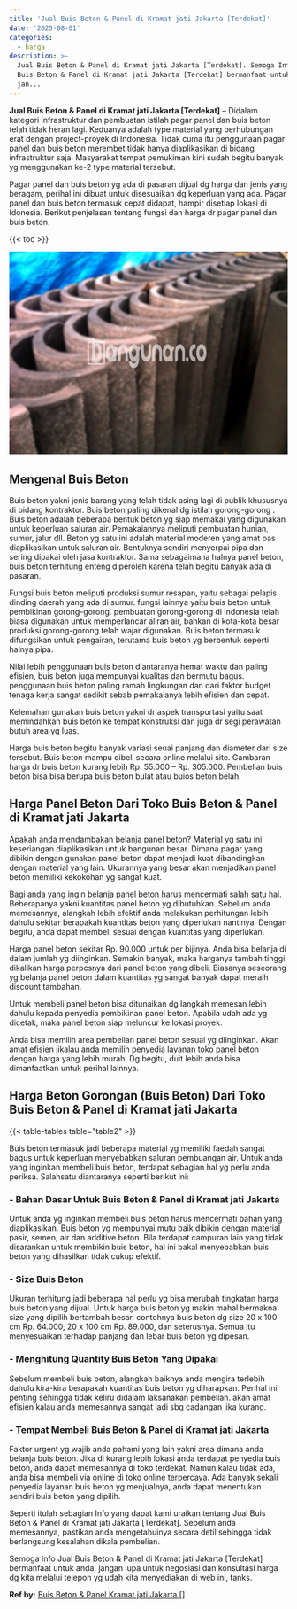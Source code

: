 ```yaml
---
title: 'Jual Buis Beton & Panel di Kramat jati Jakarta [Terdekat]'
date: '2025-08-01'
categories:
  - harga
description: >-
  Jual Buis Beton & Panel di Kramat jati Jakarta [Terdekat]. Semoga Info Jual
  Buis Beton & Panel di Kramat jati Jakarta [Terdekat] bermanfaat untuk anda,
  jan...
---
```


**Jual Buis Beton & Panel di Kramat jati Jakarta \[Terdekat\]** – Didalam kategori infrastruktur dan pembuatan istilah pagar panel dan buis beton telah tidak heran lagi. Keduanya adalah type material yang berhubungan erat dengan project-proyek di Indonesia. Tidak cuma itu penggunaan pagar panel dan buis beton merembet tidak hanya diaplikasikan di bidang infrastruktur saja. Masyarakat tempat pemukiman kini sudah begitu banyak yg menggunakan ke-2 type material tersebut.

Pagar panel dan buis beton yg ada di pasaran dijual dg harga dan jenis yang beragam, perihal ini dibuat untuk disesuaikan dg keperluan yang ada. Pagar panel dan buis beton termasuk cepat didapat, hampir disetiap lokasi di Idonesia. Berikut penjelasan tentang fungsi dan harga dr pagar panel dan buis beton.

{{< toc >}}

![Jual Buis Beton & Panel di Kramat jati Jakarta [Terdekat]](/images/jual-panel-buis-beton-murah-15.png)

## Mengenal Buis Beton

Buis beton yakni jenis barang yang telah tidak asing lagi di publik khususnya di bidang kontraktor. Buis beton paling dikenal dg istilah gorong-gorong . Buis beton adalah beberapa bentuk beton yg siap memakai yang digunakan untuk keperluan saluran air. Pemakaiannya meliputi pembuatan hunian, sumur, jalur dll. Beton yg satu ini adalah material moderen yang amat pas diaplikasikan untuk saluran air. Bentuknya sendiri menyerpai pipa dan sering dipakai oleh jasa kontraktor. Sama sebagaimana halnya panel beton, buis beton terhitung enteng diperoleh karena telah begitu banyak ada di pasaran.

Fungsi buis beton meliputi produksi sumur resapan, yaitu sebagai pelapis dinding daerah yang ada di sumur. fungsi lainnya yaitu buis beton untuk pembikinan gorong-gorong. pembuatan gorong-gorong di Indonesia telah biasa digunakan untuk memperlancar aliran air, bahkan di kota-kota besar produksi gorong-gorong telah wajar digunakan. Buis beton termasuk difungsikan untuk pengairan, terutama buis beton yg berbentuk seperti halnya pipa.

Nilai lebih penggunaan buis beton diantaranya hemat waktu dan paling efisien, buis beton juga mempunyai kualitas dan bermutu bagus. penggunaan buis beton paling ramah lingkungan dan dari faktor budget tenaga kerja sangat sedikit sebab pemakaianya lebih efisien dan cepat.

Kelemahan gunakan buis beton yakni dr aspek transportasi yaitu saat memindahkan buis beton ke tempat konstruksi dan juga dr segi perawatan butuh area yg luas.

Harga buis beton begitu banyak variasi seuai panjang dan diameter dari size tersebut. Buis beton mampu dibeli secara online melalui site. Gambaran harga dr buis beton kurang lebih Rp. 55.000 – Rp. 305.000. Pembelian buis beton bisa bisa berupa buis beton bulat atau buios beton belah.

## Harga Panel Beton Dari Toko Buis Beton & Panel di Kramat jati Jakarta

Apakah anda mendambakan belanja panel beton? Material yg satu ini keseriangan diaplikasikan untuk bangunan besar. Dimana pagar yang dibikin dengan gunakan panel beton dapat menjadi kuat dibandingkan dengan material yang lain. Ukurannya yang besar akan menjadikan panel beton memiliki kekokohan yg sangat kuat.

Bagi anda yang ingin belanja panel beton harus mencermati salah satu hal. Beberapanya yakni kuantitas panel beton yg dibutuhkan. Sebelum anda memesannya, alangkah lebih efektif anda melakukan perhitungan lebih dahulu sekitar berapakah kuantitas beton yang diperlukan nantinya. Dengan begitu, anda dapat membeli sesuai dengan kuantitas yang diperlukan.

Harga panel beton sekitar Rp. 90.000 untuk per bijinya. Anda bisa belanja di dalam jumlah yg diinginkan. Semakin banyak, maka harganya tambah tinggi dikalikan harga perpcsnya dari panel beton yang dibeli. Biasanya seseorang yg belanja panel beton dalam kuantitas yg sangat banyak dapat meraih discount tambahan.

Untuk membeli panel beton bisa ditunaikan dg langkah memesan lebih dahulu kepada penyedia pembikinan panel beton. Apabila udah ada yg dicetak, maka panel beton siap meluncur ke lokasi proyek.

Anda bisa memilih area pembelian panel beton sesuai yg diinginkan. Akan amat efisien jikalau anda memilih penyedia layanan toko panel beton dengan harga yang lebih murah. Dg begitu, duit lebih anda bisa dimanfaatkan untuk perihal lainnya.

## Harga Beton Gorongan (Buis Beton) Dari Toko Buis Beton & Panel di Kramat jati Jakarta

{{< table-tables table="table2" >}}

Buis beton termasuk jadi beberapa material yg memiliki faedah sangat bagus untuk keperluan menyebabkan saluran pembuangan air. Untuk anda yang inginkan membeli buis beton, terdapat sebagian hal yg perlu anda periksa. Salahsatu diantaranya seperti berikut ini:

### \- Bahan Dasar Untuk Buis Beton & Panel di Kramat jati Jakarta

Untuk anda yg inginkan membeli buis beton harus mencermati bahan yang diaplikasikan. Buis beton yg mempunyai mutu baik dibikin dengan material pasir, semen, air dan additive beton. Bila terdapat campuran lain yang tidak disarankan untuk membikin buis beton, hal ini bakal menyebabkan buis beton yang dihasilkan tidak cukup efektif.

### \- Size Buis Beton

Ukuran terhitung jadi beberapa hal perlu yg bisa merubah tingkatan harga buis beton yang dijual. Untuk harga buis beton yg makin mahal bermakna size yang dipilih bertambah besar. contohnya buis beton dg size 20 x 100 cm Rp. 64.000, 20 x 100 cm Rp. 89.000, dan seterusnya. Semua itu menyesuaikan terhadap panjang dan lebar buis beton yg dipesan.

### \- Menghitung Quantity Buis Beton Yang Dipakai

Sebelum membeli buis beton, alangkah baiknya anda mengira terlebih dahulu kira-kira berapakah kuantitas buis beton yg diharapkan. Perihal ini penting sehingga tidak keliru didalam laksanakan pembelian. akan amat efisien kalau anda memesannya sangat jadi sbg cadangan jika kurang.

### \- Tempat Membeli Buis Beton & Panel di Kramat jati Jakarta

Faktor urgent yg wajib anda pahami yang lain yakni area dimana anda belanja buis beton. Jika di kurang lebih lokasi anda terdapat penyedia buis beton, anda dapat memesannya di toko terdekat. Namun kalau tidak ada, anda bisa membeli via online di toko online terpercaya. Ada banyak sekali penyedia layanan buis beton yg menjualnya, anda dapat menentukan sendiri buis beton yang dipilih.

Seperti itulah sebagian Info yang dapat kami uraikan tentang Jual Buis Beton & Panel di Kramat jati Jakarta \[Terdekat\]. Sebelum anda memesannya, pastikan anda mengetahuinya secara detil sehingga tidak berlangsung kesalahan dikala pembelian.

Semoga Info Jual Buis Beton & Panel di Kramat jati Jakarta \[Terdekat\] bermanfaat untuk anda, jangan lupa untuk negosiasi dan konsultasi harga dg kita melalui telepon yg udah kita menyediakan di web ini, tanks.

**Ref by:** [Buis Beton & Panel Kramat jati Jakarta []](https://id.wikipedia.org/wiki/Buis)
